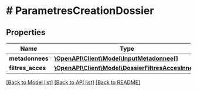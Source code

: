 # # ParametresCreationDossier

## Properties

Name | Type | Description | Notes
------------ | ------------- | ------------- | -------------
**metadonnees** | [**\OpenAPI\Client\Model\InputMetadonnee[]**](InputMetadonnee.md) |  |
**filtres_acces** | [**\OpenAPI\Client\Model\DossierFiltresAccesInner[]**](DossierFiltresAccesInner.md) |  | [optional]

[[Back to Model list]](../../README.md#models) [[Back to API list]](../../README.md#endpoints) [[Back to README]](../../README.md)
